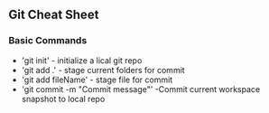 ## Git Cheat Sheet

### Basic Commands
* 'git init' - initialize a lical git repo
* 'git add .' - stage current folders for commit
* 'git add fileName' - stage file for commit
* 'git commit -m "Commit message"' -Commit current workspace snapshot to local repo
